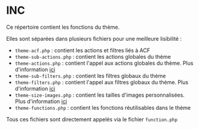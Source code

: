 # INC

Ce répertoire contient les fonctions du thème.

Elles sont séparées dans plusieurs fichiers pour une meilleure lisibilité :

- `theme-acf.php` : contient les actions et filtres liés à ACF
- `theme-sub-actions.php` : contient les actions globales du thème
- `theme-actions.php` : contient l'appel aux actions globales du thème. Plus d'information [ici](https://developer.wordpress.org/reference/functions/add_action/)
- `theme-sub-filters.php` : contient les filtres globaux du thème
- `theme-filters.php` : contient l'appel aux filtres globaux du thème. Plus d'information [ici](https://developer.wordpress.org/reference/functions/add_filter/)
- `theme-size-images.php` : contient les tailles d'images personnalisées. Plus d'information [ici](https://developer.wordpress.org/reference/functions/add_image_size/)
- `theme-functions.php` : contient les fonctions réutilisables dans le thème

Tous ces fichiers sont directement appelés via le fichier `function.php`
